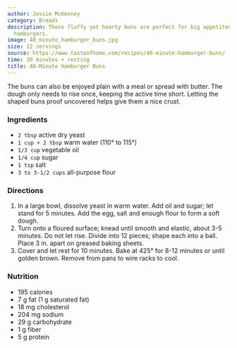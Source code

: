 ```yaml
---
author: Jessie McKenney
category: Breads
description: These fluffy yet hearty buns are perfect for big appetites when making
  hamburgers.
image: 40_minute_hamburger_buns.jpg
size: 12 servings
source: https://www.tasteofhome.com/recipes/40-minute-hamburger-buns/
time: 30 minutes + resting
title: 40-Minute Hamburger Buns
---
```


The buns can also be enjoyed plain with a meal or spread with butter. The dough only needs to rise once, keeping the active time short. Letting the shaped buns proof uncovered helps give them a nice crust.

### Ingredients

* `2 tbsp` active dry yeast
* `1 cup + 2 tbsp` warm water (110° to 115°)
* `1/3 cup` vegetable oil
* `1/4 cup` sugar
* `1 tsp` salt
* `3 to 3-1/2 cups` all-purpose flour

### Directions

1. In a large bowl, dissolve yeast in warm water. Add oil and sugar; let stand for 5 minutes. Add the egg, salt and enough flour to form a soft dough.
2. Turn onto a floured surface; knead until smooth and elastic, about 3-5 minutes. Do not let rise. Divide into 12 pieces; shape each into a ball. Place 3 in. apart on greased baking sheets.
3. Cover and let rest for 10 minutes. Bake at 425° for 8-12 minutes or until golden brown. Remove from pans to wire racks to cool.

### Nutrition

* 195 calories
* 7 g fat (1 g saturated fat)
* 18 mg cholesterol
* 204 mg sodium
* 29 g carbohydrate
* 1 g fiber
* 5 g protein